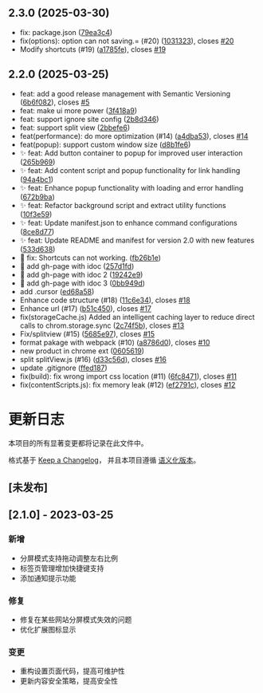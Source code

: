 ## 2.3.0 (2025-03-30)

* fix: package.json ([79ea3c4](https://github.com/samzong/chrome-tabboost/commit/79ea3c4))
* fix(options): option can not saving.= (#20) ([1031323](https://github.com/samzong/chrome-tabboost/commit/1031323)), closes [#20](https://github.com/samzong/chrome-tabboost/issues/20)
* Modify shortcuts (#19) ([a1785fe](https://github.com/samzong/chrome-tabboost/commit/a1785fe)), closes [#19](https://github.com/samzong/chrome-tabboost/issues/19)



## 2.2.0 (2025-03-25)

* feat: add a good release management with Semantic Versioning ([6b6f082](https://github.com/samzong/chrome-tabboost/commit/6b6f082)), closes [#5](https://github.com/samzong/chrome-tabboost/issues/5)
* feat: make ui more power ([3f418a9](https://github.com/samzong/chrome-tabboost/commit/3f418a9))
* feat: support ignore site config ([2b8d346](https://github.com/samzong/chrome-tabboost/commit/2b8d346))
* feat: support split view ([2bbefe6](https://github.com/samzong/chrome-tabboost/commit/2bbefe6))
* feat(performance): do more optimization (#14) ([a4dba53](https://github.com/samzong/chrome-tabboost/commit/a4dba53)), closes [#14](https://github.com/samzong/chrome-tabboost/issues/14)
* feat(popup): support custom window size ([d8b1fe6](https://github.com/samzong/chrome-tabboost/commit/d8b1fe6))
* ✨ feat: Add button container to popup for improved user interaction ([265b969](https://github.com/samzong/chrome-tabboost/commit/265b969))
* ✨ feat: Add content script and popup functionality for link handling ([94a4bc1](https://github.com/samzong/chrome-tabboost/commit/94a4bc1))
* ✨ feat: Enhance popup functionality with loading and error handling ([672b9ba](https://github.com/samzong/chrome-tabboost/commit/672b9ba))
* ✨ feat: Refactor background script and extract utility functions ([10f3e59](https://github.com/samzong/chrome-tabboost/commit/10f3e59))
* ✨ feat: Update manifest.json to enhance command configurations ([8ce8d77](https://github.com/samzong/chrome-tabboost/commit/8ce8d77))
* ✨ feat: Update README and manifest for version 2.0 with new features ([533d638](https://github.com/samzong/chrome-tabboost/commit/533d638))
* 🐛 fix: Shortcuts can not working. ([fb26b1e](https://github.com/samzong/chrome-tabboost/commit/fb26b1e))
* 📝 add gh-page with idoc ([257d1fd](https://github.com/samzong/chrome-tabboost/commit/257d1fd))
* 📝 add gh-page with idoc 2 ([19242e9](https://github.com/samzong/chrome-tabboost/commit/19242e9))
* 📝 add gh-page with idoc 3 ([0bb949d](https://github.com/samzong/chrome-tabboost/commit/0bb949d))
* add .cursor ([ed68a58](https://github.com/samzong/chrome-tabboost/commit/ed68a58))
* Enhance code structure (#18) ([11c6e34](https://github.com/samzong/chrome-tabboost/commit/11c6e34)), closes [#18](https://github.com/samzong/chrome-tabboost/issues/18)
* Enhance url (#17) ([b51c450](https://github.com/samzong/chrome-tabboost/commit/b51c450)), closes [#17](https://github.com/samzong/chrome-tabboost/issues/17)
* fix(storageCache.js) Added an intelligent caching layer to reduce direct calls to chrom.storage.sync ([2c74f5b](https://github.com/samzong/chrome-tabboost/commit/2c74f5b)), closes [#13](https://github.com/samzong/chrome-tabboost/issues/13)
* Fix/splitview (#15) ([5685e97](https://github.com/samzong/chrome-tabboost/commit/5685e97)), closes [#15](https://github.com/samzong/chrome-tabboost/issues/15)
* format pakage with webpack (#10) ([a8786d0](https://github.com/samzong/chrome-tabboost/commit/a8786d0)), closes [#10](https://github.com/samzong/chrome-tabboost/issues/10)
* new product in chrome ext ([0605619](https://github.com/samzong/chrome-tabboost/commit/0605619))
* split splitView.js (#16) ([d33c56d](https://github.com/samzong/chrome-tabboost/commit/d33c56d)), closes [#16](https://github.com/samzong/chrome-tabboost/issues/16)
* update .gitignore ([ffed187](https://github.com/samzong/chrome-tabboost/commit/ffed187))
* fix(build): fix wrong import css location (#11) ([6fc8471](https://github.com/samzong/chrome-tabboost/commit/6fc8471)), closes [#11](https://github.com/samzong/chrome-tabboost/issues/11)
* fix(contentScripts.js): fix memory leak (#12) ([ef2791c](https://github.com/samzong/chrome-tabboost/commit/ef2791c)), closes [#12](https://github.com/samzong/chrome-tabboost/issues/12)



# 更新日志

本项目的所有显著变更都将记录在此文件中。

格式基于 [Keep a Changelog](https://keepachangelog.com/zh-CN/1.0.0/)，
并且本项目遵循 [语义化版本](https://semver.org/lang/zh-CN/)。

## [未发布]

## [2.1.0] - 2023-03-25

### 新增
- 分屏模式支持拖动调整左右比例
- 标签页管理增加快捷键支持
- 添加通知提示功能

### 修复
- 修复在某些网站分屏模式失效的问题
- 优化扩展图标显示

### 变更
- 重构设置页面代码，提高可维护性
- 更新内容安全策略，提高安全性 